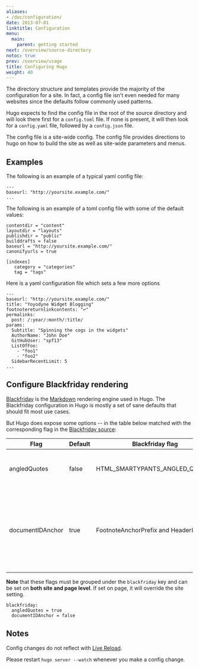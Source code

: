 ```yaml
---
aliases:
- /doc/configuration/
date: 2013-07-01
linktitle: Configuration
menu:
  main:
    parent: getting started
next: /overview/source-directory
notoc: true
prev: /overview/usage
title: Configuring Hugo
weight: 40
---
```


The directory structure and templates provide the majority of the
configuration for a site. In fact, a config file isn't even needed for many
websites since the defaults follow commonly used patterns.

Hugo expects to find the config file in the root of the source directory and
will look there first for a `config.toml` file. If none is present, it will
then look for a `config.yaml` file, followed by a `config.json` file.

The config file is a site-wide config. The config file provides directions to
hugo on how to build the site as well as site-wide parameters and menus.

## Examples

The following is an example of a typical yaml config file:

    ---
    baseurl: "http://yoursite.example.com/"
    ...

The following is an example of a toml config file with some of the default values:

    contentdir = "content"
    layoutdir = "layouts"
    publishdir = "public"
    builddrafts = false
    baseurl = "http://yoursite.example.com/"
    canonifyurls = true

    [indexes]
       category = "categories"
       tag = "tags"

Here is a yaml configuration file which sets a few more options

    ---
    baseurl: "http://yoursite.example.com/"
    title: "Yoyodyne Widget Blogging"
    footnotereturnlinkcontents: "↩"
    permalinks:
      post: /:year/:month/:title/
    params:
      Subtitle: "Spinning the cogs in the widgets"
      AuthorName: "John Doe"
      GitHubUser: "spf13"
      ListOfFoo:
        - "foo1"
        - "foo2"
      SidebarRecentLimit: 5
    ...

## Configure Blackfriday rendering

[Blackfriday](https://github.com/russross/blackfriday) is the [Markdown](http://daringfireball.net/projects/markdown/) rendering engine used in Hugo. The Blackfriday configuration in Hugo is mostly a set of sane defaults that should fit most use cases.

But Hugo does expose some options -- in the table below matched with the corresponding flag in the  [Blackfriday source](https://github.com/russross/blackfriday/blob/master/html.go):


Flag | Default | Blackfriday flag | Purpose
--- | --- | --- | ---
angledQuotes | false | HTML_SMARTYPANTS_ANGLED_QUOTES |  Enable angled double quotes (`« »`)
documentIDAnchor | true | FootnoteAnchorPrefix and HeaderIDSuffix |  Enable the prepending / appending of the unique document ID to the footnote and header anchor IDs

**Note** that these flags must be grouped under the `blackfriday` key and can be set on **both site and page level**. If set on page, it will override the site setting.

```
blackfriday:
  angledQuotes = true
  documentIDAnchor = false
```

## Notes

Config changes do not reflect with [Live Reload](/extras/livereload).

Please restart `hugo server --watch` whenever you make a config change.
